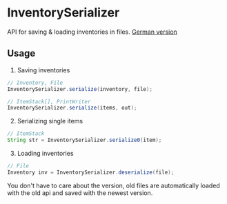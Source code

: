 # InventorySerializer
API for saving &amp; loading inventories in files.
[German version](/README.de.md)

## Usage
1. Saving inventories
```java
// Inventory, File
InventorySerializer.serialize(inventory, file);

// ItemStack[], PrintWriter
InventorySerializer.serialize(items, out);
```
2. Serializing single items
```java
// ItemStack
String str = InventorySerializer.serialize0(item);
```
3. Loading inventories
```java
// File
Inventory inv = InventorySerializer.deserialize(file);
```
You don't have to care about the version, old files are automatically loaded with the old api and saved with the newest version.
